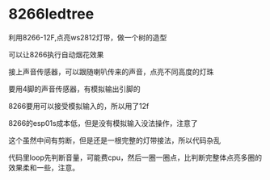 # 8266ledtree
利用8266-12F,点亮ws2812灯带，做一个树的造型

可以让8266执行自动烟花效果

接上声音传感器，可以跟随喇叭传来的声音，点亮不同高度的灯珠

要用4脚的声音传感器，有模拟输出引脚的

8266要用可以接受模拟输入的，所以用了12f

8266的esp01s成本低，但是没有模拟输入没法操作，注意了

这个虽然中间有剪断，但是还是一根完整的灯带接法，所以代码杂乱

代码里loop先判断音量，可能费cpu，然后一圈一圈点，比判断完整体点亮多圈的效果柔和一些，注意。

